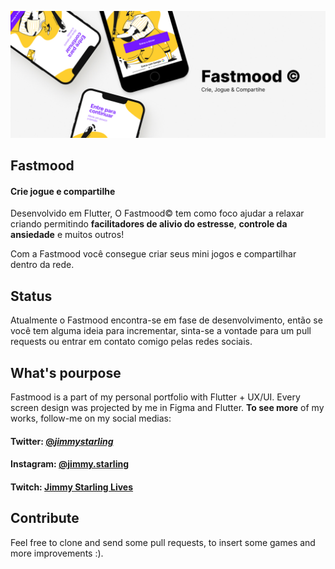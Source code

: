 ![Thumbnail](./design/Thumbnail.jpg)
## Fastmood
#### Crie jogue e compartilhe
Desenvolvido em Flutter, O Fastmood© tem como foco ajudar a relaxar criando
permitindo **facilitadores de alivio do estresse**, **controle da ansiedade** e 
muitos outros! 

Com a Fastmood você consegue criar seus mini jogos e compartilhar
dentro da rede.

## Status
Atualmente o Fastmood encontra-se em fase de desenvolvimento, então se você
tem alguma ideia para incrementar, sinta-se a vontade para um pull requests
ou entrar em contato comigo pelas redes sociais.

## What's pourpose
Fastmood is a part of my personal portfolio with Flutter + UX/UI.
Every screen design was projected by me in Figma and Flutter.
<b>To see more</b> of my works, follow-me on my social medias:

#### Twitter: [@_jimmystarling_](https://twitter.com/_jimmystarling_)
#### Instagram: [@jimmy.starling](https://www.instagram.com/jimmy.starling)
#### Twitch: [Jimmy Starling Lives](https://www.twitch.tv/jimmystarling)    

## Contribute
Feel free to clone and send some pull requests, to insert some games and more improvements :).
